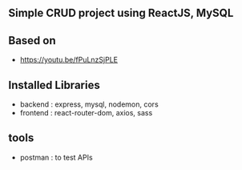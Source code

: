 ## Simple CRUD project using ReactJS, MySQL

## Based on

- https://youtu.be/fPuLnzSjPLE

## Installed Libraries

- backend : express, mysql, nodemon, cors
- frontend : react-router-dom, axios, sass

## tools

- postman : to test APIs
